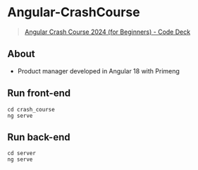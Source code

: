# Angular-CrashCourse

> [Angular Crash Course 2024 (for Beginners) - Code Deck](https://www.youtube.com/watch?v=f7BJFTEbc10)

## About

- Product manager developed in Angular 18 with Primeng

## Run front-end

```shell
cd crash_course
ng serve
```

## Run back-end

```shell
cd server
ng serve
```
